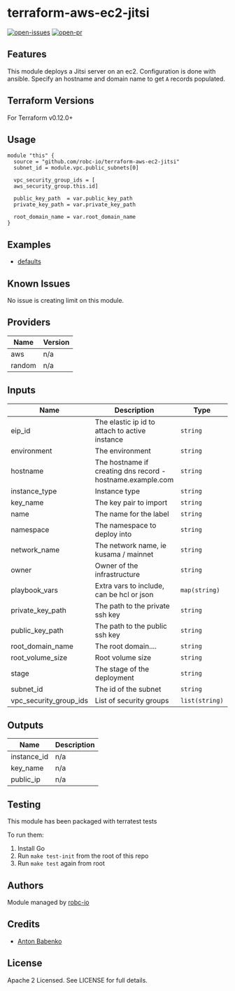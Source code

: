 # terraform-aws-ec2-jitsi

[![open-issues](https://img.shields.io/github/issues-raw/robc-io/terraform-aws-ec2-jitsi?style=for-the-badge)](https://github.com/robc-io/terraform-aws-ec2-jitsi/issues)
[![open-pr](https://img.shields.io/github/issues-pr-raw/robc-io/terraform-aws-ec2-jitsi?style=for-the-badge)](https://github.com/robc-io/terraform-aws-ec2-jitsi/pulls)

## Features

This module deploys a Jitsi server on an ec2. Configuration is done with ansible. Specify an hostname and domain name to
get `A` records populated.

## Terraform Versions

For Terraform v0.12.0+

## Usage

```
module "this" {
  source = "github.com/robc-io/terraform-aws-ec2-jitsi"
  subnet_id = module.vpc.public_subnets[0]

  vpc_security_group_ids = [
  aws_security_group.this.id]

  public_key_path  = var.public_key_path
  private_key_path = var.private_key_path

  root_domain_name = var.root_domain_name
}
```
## Examples

- [defaults](https://github.com/robc-io/terraform-aws-ec2-jitsi/tree/master/examples/defaults)

## Known  Issues
No issue is creating limit on this module.

<!-- BEGINNING OF PRE-COMMIT-TERRAFORM DOCS HOOK -->
## Providers

| Name | Version |
|------|---------|
| aws | n/a |
| random | n/a |

## Inputs

| Name | Description | Type | Default | Required |
|------|-------------|------|---------|:-----:|
| eip\_id | The elastic ip id to attach to active instance | `string` | `""` | no |
| environment | The environment | `string` | `""` | no |
| hostname | The hostname if creating dns record - hostname.example.com | `string` | `"jitsi"` | no |
| instance\_type | Instance type | `string` | `"t2.medium"` | no |
| key\_name | The key pair to import | `string` | `""` | no |
| name | The name for the label | `string` | `"prometheus"` | no |
| namespace | The namespace to deploy into | `string` | `"prod"` | no |
| network\_name | The network name, ie kusama / mainnet | `string` | `"main"` | no |
| owner | Owner of the infrastructure | `string` | `""` | no |
| playbook\_vars | Extra vars to include, can be hcl or json | `map(string)` | `{}` | no |
| private\_key\_path | The path to the private ssh key | `string` | n/a | yes |
| public\_key\_path | The path to the public ssh key | `string` | n/a | yes |
| root\_domain\_name | The root domain.... | `string` | `""` | no |
| root\_volume\_size | Root volume size | `string` | `8` | no |
| stage | The stage of the deployment | `string` | `"blue"` | no |
| subnet\_id | The id of the subnet | `string` | n/a | yes |
| vpc\_security\_group\_ids | List of security groups | `list(string)` | n/a | yes |

## Outputs

| Name | Description |
|------|-------------|
| instance\_id | n/a |
| key\_name | n/a |
| public\_ip | n/a |

<!-- END OF PRE-COMMIT-TERRAFORM DOCS HOOK -->

## Testing
This module has been packaged with terratest tests

To run them:

1. Install Go
2. Run `make test-init` from the root of this repo
3. Run `make test` again from root

## Authors

Module managed by [robc-io](github.com/robc-io)

## Credits

- [Anton Babenko](https://github.com/antonbabenko)

## License

Apache 2 Licensed. See LICENSE for full details.